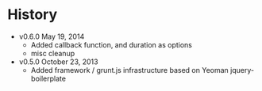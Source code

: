 # History

* v0.6.0 May 19, 2014
  * Added callback function, and duration as options
  * misc cleanup
* v0.5.0 October 23, 2013
	* Added framework / grunt.js infrastructure based on Yeoman jquery-boilerplate
